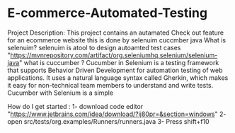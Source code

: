 # E-commerce-Automated-Testing
Project Description:
This project contains an autamated Check out feature for an ecommerce website
this is done by selenuim cuccmber java 
What is selenuim?
selenuim is atool to design autoamted test cases "https://mvnrepository.com/artifact/org.seleniumhq.selenium/selenium-java"
what is cuccumber ?
Cucumber in Selenium is a testing framework that supports Behavior Driven Development for automation testing of web applications.
It uses a natural language syntax called Gherkin, which makes it easy for non-technical team members to understand and write tests.
Cucumber with Selenium is a simple 

How do I get started :
1-  download code editor "https://www.jetbrains.com/idea/download/?ij80pr=&section=windows"
2- open src/tests/org.examples/Runners/runners.java
3-  Press shift+f10



